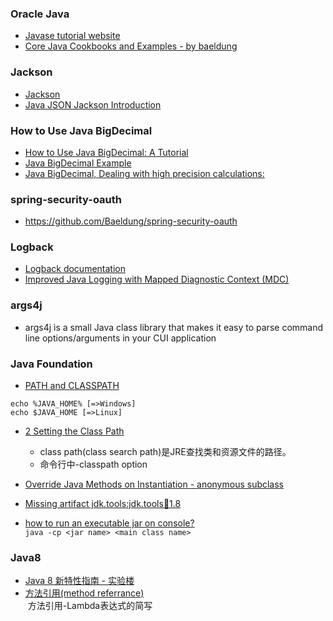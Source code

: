 ### Oracle Java
+ [Javase tutorial website](https://docs.oracle.com/javase/tutorial/index.html)
+ [Core Java Cookbooks and Examples - by baeldung](https://github.com/eugenp/tutorials/tree/master/core-java)

### Jackson
+ [Jackson](https://github.com/FasterXML/jackson-docs)  
+ [Java JSON Jackson Introduction](http://www.studytrails.com/java/json/java-jackson-introduction/)  

### How to Use Java BigDecimal
+ [How to Use Java BigDecimal: A Tutorial](http://www.opentaps.org/docs/index.php/How_to_Use_Java_BigDecimal:_A_Tutorial)  
+ [Java BigDecimal Example](https://examples.javacodegeeks.com/core-java/math/bigdecimal-example/)  
+ [Java BigDecimal, Dealing with high precision calculations:](http://voidexception.weebly.com/java-bigdecimal---dealing-with-high-precision-calculations.html)  

### spring-security-oauth
+ https://github.com/Baeldung/spring-security-oauth

### Logback
+ [Logback documentation](https://logback.qos.ch/documentation.html)
+ [Improved Java Logging with Mapped Diagnostic Context (MDC)](http://www.baeldung.com/mdc-in-log4j-2-logback)

### args4j
+ args4j is a small Java class library that makes it easy to parse command line options/arguments in your CUI application

### Java Foundation
+ [PATH and CLASSPATH](https://docs.oracle.com/javase/tutorial/essential/environment/paths.html)
```
echo %JAVA_HOME% [=>Windows]
echo $JAVA_HOME [=>Linux]
```
+ [2 Setting the Class Path](https://docs.oracle.com/javase/8/docs/technotes/tools/windows/classpath.html)  
  + class path(class search path)是JRE查找类和资源文件的路径。  
  + 命令行中-classpath option

+ [Override Java Methods on Instantiation - anonymous subclass](http://software.danielwatrous.com/override-java-methods-on-instantiation/)

+ [Missing artifact jdk.tools:jdk.tools:jar:1.8](https://stackoverflow.com/q/11118070/4983501)

+ [how to run an executable jar on console?](http://www.cnblogs.com/niaomingjian/p/8495855.html)  
  `java -cp <jar name> <main class name>`


### Java8
+ [Java 8 新特性指南 - 实验楼](https://www.shiyanlou.com/courses/539)
+ [方法引用(method referrance)](http://blog.csdn.net/wwwsssaaaddd/article/details/37573517)  
  方法引用-Lambda表达式的简写  

